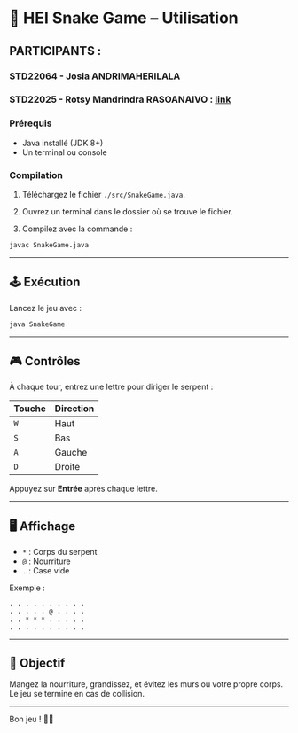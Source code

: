 # 🐍 HEI Snake Game – Utilisation

## PARTICIPANTS :
### STD22064 - Josia ANDRIMAHERILALA
### STD22025 - Rotsy Mandrindra RASOANAIVO : [link](https://github.com/RotsyMandrindra)

### Prérequis

- Java installé (JDK 8+)
- Un terminal ou console

### Compilation

1. Téléchargez le fichier `./src/SnakeGame.java`.

2. Ouvrez un terminal dans le dossier où se trouve le fichier.

3. Compilez avec la commande :
```bash
javac SnakeGame.java
```

---

## 🕹️ Exécution

Lancez le jeu avec :
```bash
java SnakeGame
```

---

## 🎮 Contrôles

À chaque tour, entrez une lettre pour diriger le serpent :

| Touche | Direction |
|--------|-----------|
| `W`    | Haut      |
| `S`    | Bas       |
| `A`    | Gauche    |
| `D`    | Droite    |

Appuyez sur **Entrée** après chaque lettre.

---

## 🖥️ Affichage

- `*` : Corps du serpent  
- `@` : Nourriture  
- `.` : Case vide

Exemple :
```
. . . . . . . . . .
. . . . . @ . . . .
. . * * * . . . . .
. . . . . . . . . .
```

---

## 🎯 Objectif

Mangez la nourriture, grandissez, et évitez les murs ou votre propre corps. Le jeu se termine en cas de collision.

---

Bon jeu ! 🎉🐍


